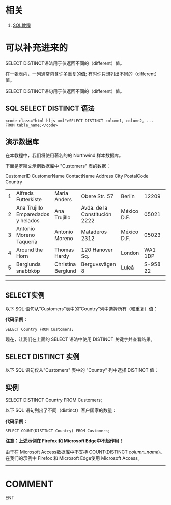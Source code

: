 

# 相关

1. [SQL教程](https://www.w3cschool.cn/sql/)


# 可以补充进来的

SELECT DISTINCT语法用于仅返回不同的（different）值。

在一张表内，一列通常包含许多重复的值; 有时你只想列出不同的（different）值。

SELECT DISTINCT语句用于仅返回不同的（different）值。




## SQL SELECT DISTINCT 语法




    <code class="html hljs xml">SELECT DISTINCT column1, column2, ...
    FROM table_name;</code>




## 演示数据库


在本教程中，我们将使用著名的的 Northwind 样本数据库。

下面是罗斯文示例数据库中 "Customers" 表的数据：
<table class="reference notranslate  " >
<tbody >
<tr >
CustomerID
CustomerName
ContactName
Address
City
PostalCode
Country
</tr>
<tr >

<td >1
</td>

<td >Alfreds Futterkiste
</td>

<td >Maria Anders
</td>

<td >Obere Str. 57
</td>

<td >Berlin
</td>

<td >12209
</td>

<td >Germany
</td>
</tr>
<tr >

<td >2
</td>

<td >Ana Trujillo Emparedados y helados
</td>

<td >Ana Trujillo
</td>

<td >Avda. de la Constitución 2222
</td>

<td >México D.F.
</td>

<td >05021
</td>

<td >Mexico
</td>
</tr>
<tr >

<td >3
</td>

<td >Antonio Moreno Taquería
</td>

<td >Antonio Moreno
</td>

<td >Mataderos 2312
</td>

<td >México D.F.
</td>

<td >05023
</td>

<td >Mexico
</td>
</tr>
<tr >

<td >4
</td>

<td >Around the Horn
</td>

<td >Thomas Hardy
</td>

<td >120 Hanover Sq.
</td>

<td >London
</td>

<td >WA1 1DP
</td>

<td >UK
</td>
</tr>
<tr >

<td >5
</td>

<td >Berglunds snabbköp
</td>

<td >Christina Berglund
</td>

<td >Berguvsvägen 8
</td>

<td >Luleå
</td>

<td >S-958 22
</td>

<td >Sweden
</td>
</tr>
</tbody>
</table>




* * *





## SELECT实例


以下 SQL 语句从“Customers”表中的“Country”列中选择所有（和重复）值：


**代码示例：**




    SELECT Country FROM Customers;


现在，让我们在上面的 SELECT 语法中使用 DISTINCT 关键字并查看结果。


## SELECT DISTINCT 实例


以下 SQL 语句仅从"Customers" 表中的 "Country" 列中选择 DISTINCT 值：





## 实例




SELECT DISTINCT Country FROM Customers;





以下 SQL 语句列出了不同（distinct）客户国家的数量：

**代码示例：**


    SELECT COUNT(DISTINCT Country) FROM Customers;


**注意：上述示例在 Firefox 和 Microsoft Edge中不起作用！**

由于在 Microsoft Access数据库中不支持 COUNT(DISTINCT _column_name_)。在我们的示例中 Firefox 和 Microsoft Edge使用 Microsoft Access。























* * *





# COMMENT
ENT
